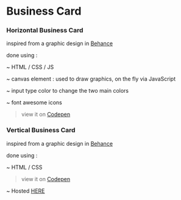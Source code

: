 # Business Card 

### Horizontal Business Card
inspired from a graphic design in [Behance](https://www.behance.net/gallery/93079931/Creative-Business-Card)

done using : 

~ HTML / CSS / JS

~ canvas element : used to draw graphics, on the fly via JavaScript

~ input type color to change the two main colors

~ font awesome icons

> view it on [Codepen](https://codepen.io/MohcineDev/pen/PoqyvQj)
  

### Vertical Business Card
inspired from a graphic design in [Behance](https://www.behance.net/gallery/98758733/business-card)


done using : 

~ HTML / CSS
> view it on [Codepen](https://codepen.io/MohcineDev/pen/vYXeqZm)   
    
~ Hosted [HERE](https://mohcinedev.github.io/Business-Card/)